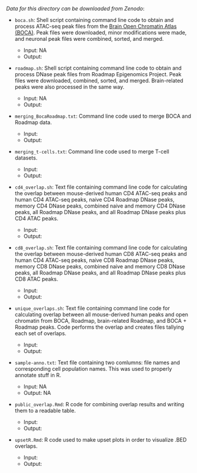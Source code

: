 *Data for this directory can be downloaded from Zenodo*:

- `boca.sh`: Shell script containing command line code to obtain and process ATAC-seq peak files from the [Brain Open Chromatin Atlas (BOCA)](https://genome.cshlp.org/content/early/2018/06/26/gr.232488.117). Peak files were downloaded, minor modifications were made, and neuronal peak files were combined, sorted, and merged.
	- Input: NA
	- Output:

- `roadmap.sh`: Shell script containing command line code to obtain and process DNase peak files from Roadmap Epigenomics Project. Peak files were downloaded, combined, sorted, and merged. Brain-related peaks were also processed in the same way.
	- Input: NA
	- Output:

- `merging_BocaRoadmap.txt`: Command line code used to merge BOCA and Roadmap data.
	- Input:
	- Output:

- `merging_t-cells.txt`: Command line code used to merge T-cell datasets.
	- Input:
	- Output:

- `cd4_overlap.sh`: Text file containing command line code for calculating the overlap between mouse-derived human CD4 ATAC-seq peaks and human CD4 ATAC-seq peaks, naive CD4 Roadmap DNase peaks, memory CD4 DNase peaks, combined naive and memory CD4 DNase peaks, all Roadmap DNase peaks, and all Roadmap DNase peaks plus CD4 ATAC peaks.
	- Input:
	- Output:

- `cd8_overlap.sh`: Text file containing command line code for calculating the overlap between mouse-derived human CD8 ATAC-seq peaks and human CD4 ATAC-seq peaks, naive CD8 Roadmap DNase peaks, memory CD8 DNase peaks, combined naive and memory CD8 DNase peaks, all Roadmap DNase peaks, and all Roadmap DNase peaks plus CD8 ATAC peaks.
	- Input:
	- Output:

- `unique_overlaps.sh`: Text file containing command line code for calculating overlap between all mouse-derived human peaks and open chromatin from BOCA, Roadmap, brain-related Roadmap, and BOCA + Roadmap peaks. Code performs the overlap and creates files tallying each set of overlaps.
	- Input:
	- Output:

- `sample-anno.txt`: Text file containing two comlumns: file names and corresponding cell population names. This was used to properly annotate stuff in R.
	- Input: NA
	- Output: NA

- `public_overlap.Rmd`: R code for combining overlap results and writing them to a readable table.
	- Input:
	- Output: 

- `upsetR.Rmd`: R code used to make upset plots in order to visualize .BED overlaps.
	- Input:
	- Output:

